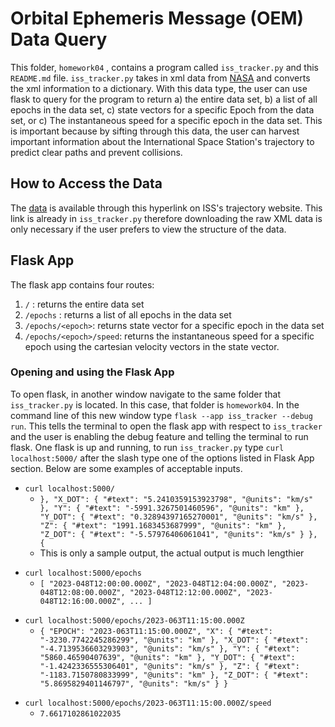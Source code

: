 # Orbital Ephemeris Message (OEM) Data Query 
This folder, `homework04` , contains a program called `iss_tracker.py` and this `README.md` file. `iss_tracker.py` takes in xml data from [NASA](https://nasa-public-data.s3.amazonaws.com/iss-coords/current/ISS_OEM/ISS.OEM_J2K_EPH.xml) and converts the xml information to a dictionary. With this data type, the user can use flask to query for the program to return a) the entire data set, b) a list of all epochs in the data set, c) state vectors for a specific Epoch from the data set, or c) The instantaneous speed for a specific epoch in the data set. This is important because by sifting through this data, the user can harvest important information about the International Space Station's trajectory to predict clear paths and prevent collisions. 
## How to Access the Data
The [data](https://nasa-public-data.s3.amazonaws.com/iss-coords/current/ISS_OEM/ISS.OEM_J2K_EPH.xml) is available through this hyperlink on ISS's trajectory website. This link is already in `iss_tracker.py` therefore downloading the raw XML data is only necessary if the user prefers to view the structure of the data. 
## Flask App
The flask app contains four routes: 
1. `/` : returns the entire data set
2. `/epochs` : returns a list of all epochs in the data set
3. `/epochs/<epoch>`: returns state vector for a specific epoch in the data set
4.  `/epochs/<epoch>/speed`: returns the instantaneous speed for a specific epoch using the cartesian velocity vectors in the state vector.
### Opening and using the Flask App
To open flask, in another window navigate to the same folder that `iss_tracker.py` is located. In this case, that folder is `homework04`. In the command line of this new window type `flask --app iss_tracker --debug run`. This tells the terminal to open the flask app with respect to `iss_tracker` and the user is enabling the debug feature and telling the terminal to run flask. One flask is up and running, to run `iss_tracker.py` type `curl localhost:5000/` after the slash type one of the options listed in Flask App section. Below are some examples of acceptable inputs. 
+ `curl localhost:5000/`
   - `},
                "X_DOT": {
                  "#text": "5.2410359153923798",
                  "@units": "km/s"
                },
                "Y": {
                  "#text": "-5991.3267501460596",
                  "@units": "km"
                },
                "Y_DOT": {
                  "#text": "0.32894397165270001",
                  "@units": "km/s"
                },
                "Z": {
                  "#text": "1991.1683453687999",
                  "@units": "km"
                },
                "Z_DOT": {
                  "#text": "-5.57976406061041",
                  "@units": "km/s"
                }
              },
              {`
   - This is only a sample output, the actual output is much lengthier
- `curl localhost:5000/epochs`
  - `[
  "2023-048T12:00:00.000Z",
  "2023-048T12:04:00.000Z",
  "2023-048T12:08:00.000Z",
  "2023-048T12:12:00.000Z",
  "2023-048T12:16:00.000Z", ...
	]`
* `curl localhost:5000/epochs/2023-063T11:15:00.000Z`
   - `{
  "EPOCH": "2023-063T11:15:00.000Z",
  "X": {
    "#text": "-3230.7742245286299",
    "@units": "km"
  },
  "X_DOT": {
    "#text": "-4.7139536603293903",
    "@units": "km/s"
  },
  "Y": {
    "#text": "5860.46590407639",
    "@units": "km"
  },
  "Y_DOT": {
    "#text": "-1.4242336555306401",
    "@units": "km/s"
  },
  "Z": {
    "#text": "-1183.7150780833999",
    "@units": "km"
  },
  "Z_DOT": {
    "#text": "5.8695829401146797",
    "@units": "km/s"
  }
}`
+ `curl localhost:5000/epochs/2023-063T11:15:00.000Z/speed` 
   - `7.6617102861022035`
